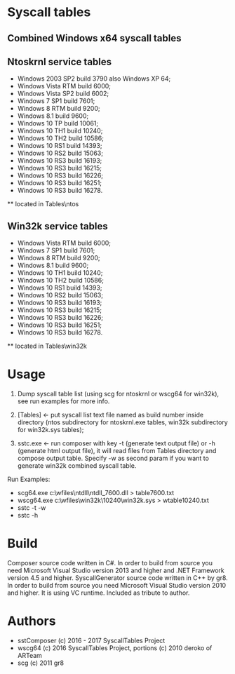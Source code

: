 
# Syscall tables
## Combined Windows x64 syscall tables

## Ntoskrnl service tables

+ Windows 2003 SP2 build 3790 also Windows XP 64;
+ Windows Vista RTM build 6000;
+ Windows Vista SP2 build 6002;
+ Windows 7 SP1 build 7601;
+ Windows 8 RTM build 9200;
+ Windows 8.1 build 9600;
+ Windows 10 TP build 10061;
+ Windows 10 TH1 build 10240;
+ Windows 10 TH2 build 10586;
+ Windows 10 RS1 build 14393;
+ Windows 10 RS2 build 15063;
+ Windows 10 RS3 build 16193;
+ Windows 10 RS3 build 16215;
+ Windows 10 RS3 build 16226;
+ Windows 10 RS3 build 16251;
+ Windows 10 RS3 build 16278.

** located in Tables\ntos

## Win32k service tables

+ Windows Vista RTM build 6000;
+ Windows 7 SP1 build 7601;
+ Windows 8 RTM build 9200;
+ Windows 8.1 build 9600;
+ Windows 10 TH1 build 10240;
+ Windows 10 TH2 build 10586;
+ Windows 10 RS1 build 14393;
+ Windows 10 RS2 build 15063;
+ Windows 10 RS3 build 16193;
+ Windows 10 RS3 build 16215;
+ Windows 10 RS3 build 16226;
+ Windows 10 RS3 build 16251;
+ Windows 10 RS3 build 16278.

** located in Tables\win32k

# Usage

1) Dump syscall table list (using scg for ntoskrnl or wscg64 for win32k), see run examples for more info.  
2) [Tables] <- put syscall list text file named as build number inside directory (ntos subdirectory for ntoskrnl.exe tables, win32k subdirectory for win32k.sys tables);

3) sstc.exe <- run composer with key -t (generate text output file) or -h (generate html output file), it will read files from Tables directory and compose output table. Specify -w as second param if you want to generate win32k combined syscall table.

Run Examples:
* scg64.exe c:\wfiles\ntdll\ntdll_7600.dll > table7600.txt 
* wscg64.exe c:\wfiles\win32k\10240\win32k.sys > wtable10240.txt
* sstc -t -w
* sstc -h

# Build

Composer source code written in C#. In order to build from source you need Microsoft Visual Studio version 2013 and higher and .NET Framework version 4.5 and higher. SyscallGenerator source code written in C++ by gr8. In order to build from source you need Microsoft Visual Studio version 2010 and higher. It is using VC runtime. Included as tribute to author.

# Authors

+ sstComposer (c) 2016 - 2017 SyscallTables Project
+ wscg64 (c) 2016 SyscallTables Project, portions (c) 2010 deroko of ARTeam
+ scg (c) 2011 gr8
